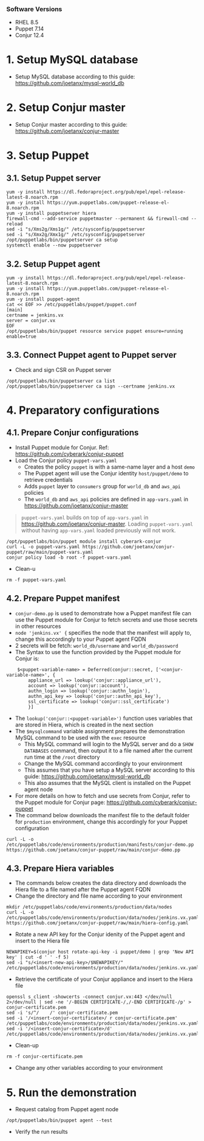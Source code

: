 ### Software Versions
- RHEL 8.5
- Puppet 7.14
- Conjur 12.4

# 1. Setup MySQL database
- Setup MySQL database according to this guide: https://github.com/joetanx/mysql-world_db
# 2. Setup Conjur master
- Setup Conjur master according to this guide: https://github.com/joetanx/conjur-master
# 3. Setup Puppet
## 3.1. Setup Puppet server
```console
yum -y install https://dl.fedoraproject.org/pub/epel/epel-release-latest-8.noarch.rpm
yum -y install https://yum.puppetlabs.com/puppet-release-el-8.noarch.rpm
yum -y install puppetserver hiera
firewall-cmd --add-service puppetmaster --permanent && firewall-cmd --reload
sed -i "s/Xms2g/Xms1g/" /etc/sysconfig/puppetserver
sed -i "s/Xmx2g/Xmx1g/" /etc/sysconfig/puppetserver
/opt/puppetlabs/bin/puppetserver ca setup
systemctl enable --now puppetserver
```
## 3.2. Setup Puppet agent
```console
yum -y install https://dl.fedoraproject.org/pub/epel/epel-release-latest-8.noarch.rpm
yum -y install https://yum.puppetlabs.com/puppet-release-el-8.noarch.rpm
yum -y install puppet-agent
cat << EOF >> /etc/puppetlabs/puppet/puppet.conf
[main]
certname = jenkins.vx
server = conjur.vx
EOF
/opt/puppetlabs/bin/puppet resource service puppet ensure=running enable=true
```
## 3.3. Connect Puppet agent to Puppet server
- Check and sign CSR on Puppet server
```console
/opt/puppetlabs/bin/puppetserver ca list
/opt/puppetlabs/bin/puppetserver ca sign --certname jenkins.vx
```
# 4. Preparatory configurations 
## 4.1. Prepare Conjur configurations
- Install Puppet module for Conjur. Ref: https://github.com/cyberark/conjur-puppet
- Load the Conjur policy `puppet-vars.yaml`
  - Creates the policy `puppet` is with a same-name layer and a host `demo`
  - The Puppet agent will use the Conjur identity `host/puppet/demo` to retrieve credentials
  - Adds `puppet` layer to `consumers` group for `world_db` and `aws_api` policies
  - The `world_db` and `aws_api` policies are defined in `app-vars.yaml` in https://github.com/joetanx/conjur-master
> `puppet-vars.yaml` builds on top of `app-vars.yaml` in https://github.com/joetanx/conjur-master. Loading `puppet-vars.yaml` without having `app-vars.yaml` loaded previously will not work.
```console
/opt/puppetlabs/bin/puppet module install cyberark-conjur
curl -L -o puppet-vars.yaml https://github.com/joetanx/conjur-puppet/raw/main/puppet-vars.yaml
conjur policy load -b root -f puppet-vars.yaml
```
- Clean-u
```console
rm -f puppet-vars.yaml
```
## 4.2. Prepare Puppet manifest
- `conjur-demo.pp` is used to demonstrate how a Puppet manifest file can use the Puppet module for Conjur to fetch secrets and use those secrets in other resources
- `node 'jenkins.vx' {` specifies the node that the manifest will apply to, change this accordingly to your Puppet agent FQDN
- 2 secrets will be fetch: `world_db/username` and `world_db/password`
- The Syntax to use the function provided by the Puppet module for Conjur is:
```console
    $<puppet-variable-name> = Deferred(conjur::secret, ['<conjur-variable-name>', {
        appliance_url => lookup('conjur::appliance_url'),
        account => lookup('conjur::account'),
        authn_login => lookup('conjur::authn_login'),
        authn_api_key => lookup('conjur::authn_api_key'),
        ssl_certificate => lookup('conjur::ssl_certificate')
        }]
```
- The `lookup('conjur::<puppet-variable>')` function uses variables that are stored in Hiera, which is created in the next section
- The `$mysqlcommand` variable assignment prepares the demonstration MySQL command to be used with the `exec` resource
  - This MySQL command will login to the MySQL server and do a `SHOW DATABASES` command, then output it to a file named after the current run time at the `/root` directory
  - Change the MySQL command accordingly to your environment
  - This assumes that you have setup a MySQL server according to this guide: https://github.com/joetanx/mysql-world_db
  - This also assumes that the MySQL client is installed on the Puppet agent node
- For more details on how to fetch and use secrets from Conjur, refer to the Puppet module for Conjur page: https://github.com/cyberark/conjur-puppet
- The command below downloads the manifest file to the default folder for `production` environment, change this accordingly for your Puppet configuration
```console
curl -L -o /etc/puppetlabs/code/environments/production/manifests/conjur-demo.pp https://github.com/joetanx/conjur-puppet/raw/main/conjur-demo.pp
```
## 4.3. Prepare Hiera variables
- The commands below creates the data directory and downloads the Hiera file to a file named after the Puppet agent FQDN
- Change the directory and file name according to your environment
```console
mkdir /etc/puppetlabs/code/environments/production/data/nodes
curl -L -o /etc/puppetlabs/code/environments/production/data/nodes/jenkins.vx.yaml https://github.com/joetanx/conjur-puppet/raw/main/hiera-config.yaml
```
- Rotate a new API key for the Conjur idenity of the Puppet agent and insert to the Hiera file
```console
NEWAPIKEY=$(conjur host rotate-api-key -i puppet/demo | grep 'New API key' | cut -d ' ' -f 5)
sed -i "s/<insert-new-api-key>/$NEWAPIKEY/" /etc/puppetlabs/code/environments/production/data/nodes/jenkins.vx.yaml
```
- Retrieve the certificate of your Conjur appliance and insert to the Hiera file
```console
openssl s_client -showcerts -connect conjur.vx:443 </dev/null 2>/dev/null | sed -ne '/-BEGIN CERTIFICATE-/,/-END CERTIFICATE-/p' > conjur-certificate.pem
sed -i 's/^/    /' conjur-certificate.pem
sed -i '/<insert-conjur-certificate>/ r conjur-certificate.pem' /etc/puppetlabs/code/environments/production/data/nodes/jenkins.vx.yaml
sed -i '/<insert-conjur-certificate>/d' /etc/puppetlabs/code/environments/production/data/nodes/jenkins.vx.yaml
```
- Clean-up
```console
rm -f conjur-certificate.pem
```
- Change any other variables according to your environment
# 5. Run the demonstration
- Request catalog from Puppet agent node
```console
/opt/puppetlabs/bin/puppet agent --test
```
- Verify the run results
```console

```
